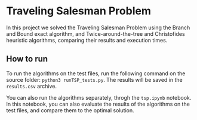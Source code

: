 # Traveling Salesman Problem

In this project we solved the Traveling Salesman Problem using the Branch and Bound exact algorithm, and Twice-around-the-tree and Christofides heuristic algorithms, comparing their results and execution times.

## How to run

To run the algorithms on the test files, run the following command on the source folder: ```python3 runTSP_tests.py```. The results will be saved in the ```results.csv``` archive.

You can also run the algorithms separately, throgh the ```tsp.ipynb``` notebook. In this notebook, you can also evaluate the results of the algorithms on the test files, and compare them to the optimal solution.

